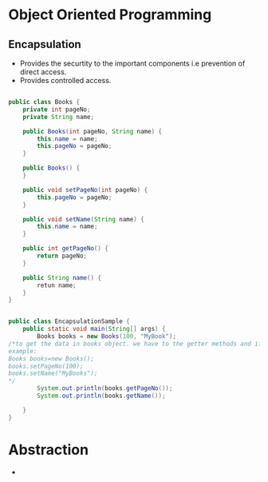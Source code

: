 # Object Oriented Programming

## Encapsulation
* Provides the securtity to the important components i.e prevention of direct access. 
* Provides controlled access.
```java

public class Books {
    private int pageNo;
    private String name;

    public Books(int pageNo, String name) {
        this.name = name;
        this.pageNo = pageNo;
    }

    public Books() {
    }

    public void setPageNo(int pageNo) {
        this.pageNo = pageNo;
    }

    public void setName(String name) {
        this.name = name;
    }

    public int getPageNo() {
        return pageNo;
    }

    public String name() {
        retun name;
    }
}


public class EncapsulationSample {
    public static void main(String[] args) {
        Books books = new Books(100, "MyBook");
/*to get the data in books object. we have to the getter methods and if not given any values in object creation using the parameterized constructor, Then the values should be set using the setter. 
example:
Books books=new Books();
books.setPageNo(100);
books.setName("MyBooks");
*/
        System.out.println(books.getPageNo());
        System.out.println(books.getName());

    }
}
```


# Abstraction
*
